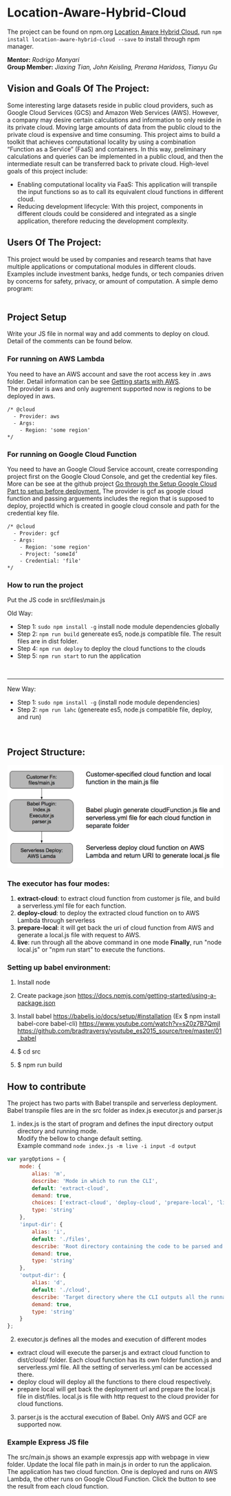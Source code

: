 # Location-Aware-Hybrid-Cloud
The project can be found on npm.org [Location Aware Hybrid Cloud.](https://www.npmjs.com/package/location-aware-hybrid-cloud)
run `npm install location-aware-hybrid-cloud --save` to install through npm manager.<br>

**Mentor:** *Rodrigo Manyari* <br>
**Group Member:** *Jiaxing Tian, John Keisling, Prerana Haridoss, Tianyu Gu* <br>

## Vision and Goals Of The Project:
Some interesting large datasets reside in public cloud providers, such as Google Cloud Services (GCS) and Amazon Web Services (AWS). However, a company may desire certain calculations and information to only reside in its private cloud. Moving large amounts of data from the public cloud to the private cloud is expensive and time consuming. This project aims to build a toolkit that achieves computational locality by using a combination “Function as a Service” (FaaS) and containers. In this way, preliminary calculations and queries can be implemented in a public cloud, and then the intermediate result can be transferred back to private cloud. High-level goals of this project include:
* Enabling computational locality via FaaS: This application will transpile the input functions so as to call its equivalent cloud functions in different cloud.
* Reducing development lifecycle: With this project, components in different clouds could be considered and integrated as a single application, therefore reducing the development complexity.

## Users Of The Project:

This project would be used by companies and research teams that have multiple
applications or computational modules in different clouds. Examples include investment banks, hedge funds, or tech companies driven by concerns for safety, privacy, or amount of computation.
A simple demo program:<br><br>

## Project Setup
Write your JS file in normal way and add comments to deploy on cloud. Detail of the comments can be found below.

### For running on AWS Lambda
You need to have an AWS account and save the root access key in .aws folder. Detail information can be see [Getting starts with AWS](http://docs.aws.amazon.com/gettingstarted/latest/awsgsg-intro/gsg-aws-intro.html).<br>
The provider is aws and only augrement supported now is regions to be deployed in aws.
```
/* @cloud 
  - Provider: aws
  - Args: 
    - Region: 'some region'
*/
```

### For running on Google Cloud Function
You need to have an Google Cloud Service account, create corresponding project first on the Google Cloud Console, and get the credential key files. More can be see at the github project [Go through the Setup Google Cloud Part to setup before deployment.](https://github.com/serverless/serverless-google-cloudfunctions)
The provider is gcf as google cloud function and passing arguements includes the region that is supposed to deploy, projectId which is created in google cloud console and path for the credential key file.
```
/* @cloud 
  - Provider: gcf
  - Args: 
    - Region: 'some region'
    - Project: ‘someId’
    - Credential: 'file'
*/
```
### How to run the project
Put the JS code in src\files\main.js  <br>

Old Way: <br />
* Step 1: `sudo npm install -g` install node module dependencies globally <br />
* Step 2: `npm run build` genereate es5, node.js compatible file. The result files are in dist folder. <br />
* Step 4: `npm run deploy` to deploy the cloud functions to the clouds <br>
* Step 5: `npm run start` to run the application <br>
<br>

***

New Way: <br />
* Step 1: ```sudo npm install -g``` (install node module dependencies) <br />
* Step 2: ```npm run lahc``` (genereate es5, node.js compatible file, deploy, and run) <br />
<br>

## Project Structure:
![Alt text](https://github.com/BU-CS-CE-528-2017/Location-Aware-Hybrid-Cloud/blob/master/system_architecture.png "System Architecture")

### The executor has four modes:
1. **extract-cloud**: to extract cloud function from customer js file, and build a serverless.yml file for each function.
2. **deploy-cloud**: to deploy the extracted cloud function on to AWS Lambda through serverless
3. **prepare-local**: it will get back the uri of cloud function from AWS and generate a local.js file with request to AWS.
4. **live**: run through all the above command in one mode
**Finally**, run "node local.js" or "npm run start" to execute the functions.

### Setting up babel environment:
1. Install node
2. Create package.json https://docs.npmjs.com/getting-started/using-a-package.json
3. Install babel https://babeljs.io/docs/setup/#installation  (Ex $ npm install babel-core babel-cli)
https://www.youtube.com/watch?v=sZ0z7B7QmjI
https://github.com/bradtraversy/youtube_es2015_source/tree/master/01_babel
  
4. $ cd src
5. $ npm run build

## How to contribute
The project has two parts with Babel transpile and serverless deployment. 
Babel transpile files are in the src folder as index.js executor.js and parser.js <br>
1. index.js is the start of program and defines the input directory output directory and running mode.<br>
Modify the bellow to change default setting.<br>
Example command `node index.js -m live -i input -d output`

```javascript
var yargOptions = {
	mode: {
		alias: 'm',
		describe: 'Mode in which to run the CLI',
		default: 'extract-cloud',
		demand: true,
		choices: ['extract-cloud', 'deploy-cloud', 'prepare-local', 'live'],
		type: 'string'
	},
	'input-dir': {
		alias: 'i',
		default: './files',
		describe: 'Root directory containing the code to be parsed and deployed',
		demand: true,
		type: 'string'
	},
	'output-dir': {
		alias: 'd',
		default: './cloud',
		describe: 'Target directory where the CLI outputs all the runnable files',
		demand: true,
		type: 'string'
	}
};
```
2. executor.js defines all the modes and execution of different modes
  * extract cloud will execute the parser.js and extract cloud function to dist/cloud/ folder. Each cloud function has its own folder function.js and serverless.yml file. All the setting of serverless.yml can be accessed there. 
  * deploy cloud will deploy all the functions to there cloud respectively. 
  * prepare local will get back the deployment url and prepare the local.js file in dist/files. local.js is file with http request to the cloud provider for cloud functions. 
 
3. parser.js is the acctural execution of Babel. Only AWS and GCF are supported now. 

### Example Express JS file
The src/main.js shows an example expressjs app with webpage in view folder. Update the local file path in main.js in order to run the applicaion. The application has two cloud function. One is deployed and runs on AWS Lambda, the other runs on Google Cloud Function. Click the button to see the result from each cloud function. 
